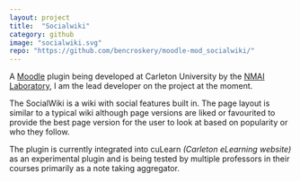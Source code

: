 ```yaml
---
layout: project
title:  "Socialwiki"
category: github
image: "socialwiki.svg"
repo: "https://github.com/bencroskery/moodle-mod_socialwiki/"
---
```

A [Moodle](https://moodle.org/) plugin being developed at Carleton University by the [NMAI Laboratory](http://carleton.ca/nmai/), I am the lead developer on the project at the moment.

The SocialWiki is a wiki with social features built in. The page layout is similar to a typical wiki although page versions are liked or favourited to provide the best page version for the user to look at based on popularity or who they follow.

The plugin is currently integrated into cuLearn *(Carleton eLearning website)* as an experimental plugin and is being tested by multiple professors in their courses primarily as a note taking aggregator.